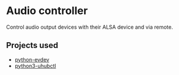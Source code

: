 # Audio controller

Control audio output devices with their ALSA device and via remote.

## Projects used

- [python-evdev](https://python-evdev.readthedocs.io/en/latest/tutorial.html)
- [python3-uhubctl](https://github.com/nbuchwitz/python3-uhubctl)